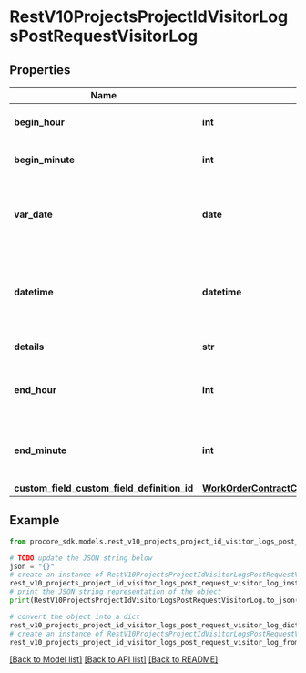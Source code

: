 # RestV10ProjectsProjectIdVisitorLogsPostRequestVisitorLog


## Properties

Name | Type | Description | Notes
------------ | ------------- | ------------- | -------------
**begin_hour** | **int** | Time of visitation - hour | 
**begin_minute** | **int** | Time of visitation - hour | 
**var_date** | **date** | Format: YYYY-MM-DD Example: 2016-04-19 | [optional] 
**datetime** | **datetime** | Datetime of record. Mutually exclusive with the date property. | [optional] 
**details** | **str** | Details of visit | [optional] 
**end_hour** | **int** | Time that the visitation ended - hour | 
**end_minute** | **int** | Time that the visitation ended - minute | 
**custom_field_custom_field_definition_id** | [**WorkOrderContractCustomFieldCustomFieldDefinitionId**](WorkOrderContractCustomFieldCustomFieldDefinitionId.md) |  | [optional] 

## Example

```python
from procore_sdk.models.rest_v10_projects_project_id_visitor_logs_post_request_visitor_log import RestV10ProjectsProjectIdVisitorLogsPostRequestVisitorLog

# TODO update the JSON string below
json = "{}"
# create an instance of RestV10ProjectsProjectIdVisitorLogsPostRequestVisitorLog from a JSON string
rest_v10_projects_project_id_visitor_logs_post_request_visitor_log_instance = RestV10ProjectsProjectIdVisitorLogsPostRequestVisitorLog.from_json(json)
# print the JSON string representation of the object
print(RestV10ProjectsProjectIdVisitorLogsPostRequestVisitorLog.to_json())

# convert the object into a dict
rest_v10_projects_project_id_visitor_logs_post_request_visitor_log_dict = rest_v10_projects_project_id_visitor_logs_post_request_visitor_log_instance.to_dict()
# create an instance of RestV10ProjectsProjectIdVisitorLogsPostRequestVisitorLog from a dict
rest_v10_projects_project_id_visitor_logs_post_request_visitor_log_from_dict = RestV10ProjectsProjectIdVisitorLogsPostRequestVisitorLog.from_dict(rest_v10_projects_project_id_visitor_logs_post_request_visitor_log_dict)
```
[[Back to Model list]](../README.md#documentation-for-models) [[Back to API list]](../README.md#documentation-for-api-endpoints) [[Back to README]](../README.md)


